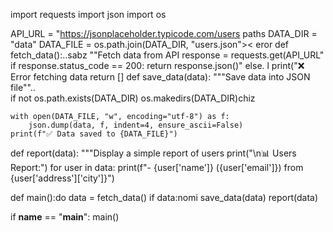 import requests
import json
import os

API_URL = "https://jsonplaceholder.typicode.com/users 
 paths
DATA_DIR = "data"
DATA_FILE = os.path.join(DATA_DIR, "users.json">< eror
def fetch_data():..sabz
    ""Fetch data from API
    response = requests.get(API_URL"
    if response.status_code == 200:
        return response.json()"
    else. l
        print("❌ Error fetching data 
        return []
def save_data(data):
    """Save data into JSON file""..  
    if not os.path.exists(DATA_DIR)
        os.makedirs(DATA_DIR)chiz

    with open(DATA_FILE, "w", encoding="utf-8") as f:
        json.dump(data, f, indent=4, ensure_ascii=False)
    print(f"✅ Data saved to {DATA_FILE}")

def report(data):
    """Display a simple report of users
    print("\n📊 Users Report:")
    for user in data:
        print(f"- {user['name']} ({user['email']}) from {user['address']['city']}")

def main():do
    data = fetch_data()
    if data:nomi
        save_data(data)
        report(data)

if __name__ == "__main__":
    main()

